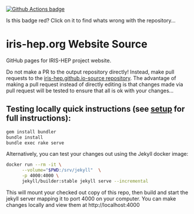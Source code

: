 [![Github Actions badge](https://github.com/iris-hep/iris-hep.github.io-source/workflows/CI/badge.svg)](https://github.com/iris-hep/iris-hep.github.io-source/actions)

Is this badge red? Click on it to find whats wrong with the repository...

# iris-hep.org Website Source

GitHub pages for IRIS-HEP project website.

Do not make a PR to the output repository directly! Instead, make pull requests to the [iris-hep.github.io-source repository](https://github.com/iris-hep/iris-hep.github.io-source/). The advantage of making a pull request instead of directly editing is that changes made via pull request will be tested to ensure that all is ok with your changes...


## Testing locally quick instructions (see [setup](https://iris-hep.org/docs/webdev) for full instructions):

```bash
gem install bundler
bundle install
bundle exec rake serve
```

Alternatively, you can test your changes out using the Jekyll docker image:
```bash
docker run --rm -it \
      --volume="$PWD:/srv/jekyll"  \
      -p 4000:4000 \
      jekyll/builder:stable jekyll serve --incremental
```
This will mount your checked out copy of this repo, then build and start the
jekyll server mapping it to port 4000 on your computer. You can make changes
locally and view them at http://localhost:4000

